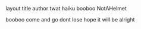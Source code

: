 layout	title	author twat
haiku
booboo
NotAHelmet

booboo come and go
dont lose hope
it will be alright
